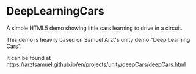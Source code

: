 # DeepLearningCars

A simple HTML5 demo showing little cars learning to drive in a circuit.

This demo is heavily based on Samuel Arzt's unity demo "Deep Learning Cars".

It can be found at https://arztsamuel.github.io/en/projects/unity/deepCars/deepCars.html

